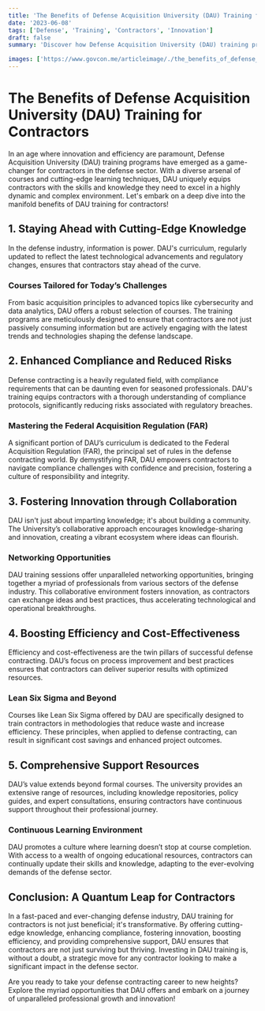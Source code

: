 ```yaml
---
title: 'The Benefits of Defense Acquisition University (DAU) Training for Contractors'
date: '2023-06-08'
tags: ['Defense', 'Training', 'Contractors', 'Innovation']
draft: false
summary: 'Discover how Defense Acquisition University (DAU) training programs are revolutionizing the way contractors operate, fostering innovation, efficiency, and compliance in the defense industry.'

images: ['https://www.govcon.me/articleimage/./the_benefits_of_defense_acquisition_university_dau_training_for_contractors.webp']
---
```


# The Benefits of Defense Acquisition University (DAU) Training for Contractors

In an age where innovation and efficiency are paramount, Defense Acquisition University (DAU) training programs have emerged as a game-changer for contractors in the defense sector. With a diverse arsenal of courses and cutting-edge learning techniques, DAU uniquely equips contractors with the skills and knowledge they need to excel in a highly dynamic and complex environment. Let's embark on a deep dive into the manifold benefits of DAU training for contractors!

## 1. Staying Ahead with Cutting-Edge Knowledge

In the defense industry, information is power. DAU's curriculum, regularly updated to reflect the latest technological advancements and regulatory changes, ensures that contractors stay ahead of the curve.

### Courses Tailored for Today’s Challenges

From basic acquisition principles to advanced topics like cybersecurity and data analytics, DAU offers a robust selection of courses. The training programs are meticulously designed to ensure that contractors are not just passively consuming information but are actively engaging with the latest trends and technologies shaping the defense landscape.

## 2. Enhanced Compliance and Reduced Risks

Defense contracting is a heavily regulated field, with compliance requirements that can be daunting even for seasoned professionals. DAU's training equips contractors with a thorough understanding of compliance protocols, significantly reducing risks associated with regulatory breaches.

### Mastering the Federal Acquisition Regulation (FAR)

A significant portion of DAU’s curriculum is dedicated to the Federal Acquisition Regulation (FAR), the principal set of rules in the defense contracting world. By demystifying FAR, DAU empowers contractors to navigate compliance challenges with confidence and precision, fostering a culture of responsibility and integrity.

## 3. Fostering Innovation through Collaboration

DAU isn't just about imparting knowledge; it's about building a community. The University’s collaborative approach encourages knowledge-sharing and innovation, creating a vibrant ecosystem where ideas can flourish.

### Networking Opportunities

DAU training sessions offer unparalleled networking opportunities, bringing together a myriad of professionals from various sectors of the defense industry. This collaborative environment fosters innovation, as contractors can exchange ideas and best practices, thus accelerating technological and operational breakthroughs.

## 4. Boosting Efficiency and Cost-Effectiveness

Efficiency and cost-effectiveness are the twin pillars of successful defense contracting. DAU’s focus on process improvement and best practices ensures that contractors can deliver superior results with optimized resources.

### Lean Six Sigma and Beyond

Courses like Lean Six Sigma offered by DAU are specifically designed to train contractors in methodologies that reduce waste and increase efficiency. These principles, when applied to defense contracting, can result in significant cost savings and enhanced project outcomes.

## 5. Comprehensive Support Resources

DAU’s value extends beyond formal courses. The university provides an extensive range of resources, including knowledge repositories, policy guides, and expert consultations, ensuring contractors have continuous support throughout their professional journey.

### Continuous Learning Environment

DAU promotes a culture where learning doesn’t stop at course completion. With access to a wealth of ongoing educational resources, contractors can continually update their skills and knowledge, adapting to the ever-evolving demands of the defense sector.

## Conclusion: A Quantum Leap for Contractors

In a fast-paced and ever-changing defense industry, DAU training for contractors is not just beneficial; it's transformative. By offering cutting-edge knowledge, enhancing compliance, fostering innovation, boosting efficiency, and providing comprehensive support, DAU ensures that contractors are not just surviving but thriving. Investing in DAU training is, without a doubt, a strategic move for any contractor looking to make a significant impact in the defense sector.

Are you ready to take your defense contracting career to new heights? Explore the myriad opportunities that DAU offers and embark on a journey of unparalleled professional growth and innovation!